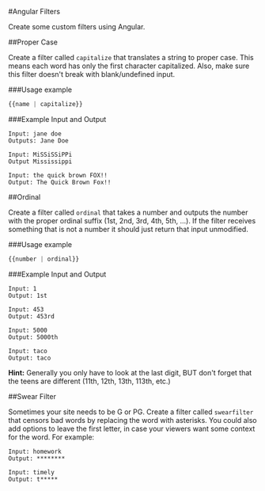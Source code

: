 #Angular Filters

Create some custom filters using Angular.

##Proper Case

Create a filter called `capitalize` that translates a string to proper case. This means each word has only the first character capitalized. Also, make sure this filter doesn't break with blank/undefined input.

###Usage example

```js
{{name | capitalize}}
```

###Example Input and Output

```
Input: jane doe
Outputs: Jane Doe

Input: MiSSiSSiPPi
Output Mississippi

Input: the quick brown FOX!!
Output: The Quick Brown Fox!!
```


##Ordinal

Create a filter called `ordinal` that takes a number and outputs the number with the proper ordinal suffix (1st, 2nd, 3rd, 4th, 5th, ...). If the filter receives something that is not a number it should just return that input unmodified.

###Usage example

```js
{{number | ordinal}}
```

###Example Input and Output

```
Input: 1
Output: 1st

Input: 453
Output: 453rd

Input: 5000
Output: 5000th

Input: taco
Output: taco
```

**Hint:** Generally you only have to look at the last digit, BUT don't forget that the teens are different (11th, 12th, 13th, 113th, etc.)

##Swear Filter

Sometimes your site needs to be G or PG. Create a filter called `swearfilter` that censors bad words by replacing the word with asterisks. You could also add options to leave the first letter, in case your viewers want some context for the word. For example:

```
Input: homework
Output: ********

Input: timely
Output: t*****
````
